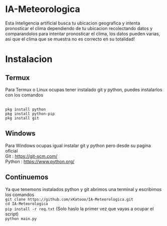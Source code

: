 # IA-Meteorologica

Esta Inteligencia artificial busca tu ubicacion geografica y intenta pronosticar el clima dependiendo de tu ubicacion recolectando datos y comparandolos para intentar pronosticar el clima, los datos pueden varias, asi que el clima que se muestra no es correcto en su totalidad!

# Instalacion 

## Termux
Para Termux o Linux ocupas tener instalado git y python, 
puedes instalarlos con los comandos <br><br>

`pkg install python` <br>
`pkg install python-pip` <br>
`pkg install git`

## Windows
Para Windows ocupas igual instalar git y python pero desde su pagina oficial <br>
Git : https://git-scm.com/ <br>
Python : https://www.python.org/ <br>

## Continuemos 
Ya que tenemons instalados python y git abrimos una terminal y escribimos los comandos <br>
`git clone https://github.com/xKatooo/IA-Meteorologica.git` <br>
`cd IA-Meteorologica` <br>
`pip install -r req.txt` (Solo haslo la primer vez que vayas a ocupar el script) <br>
`python main.py`
